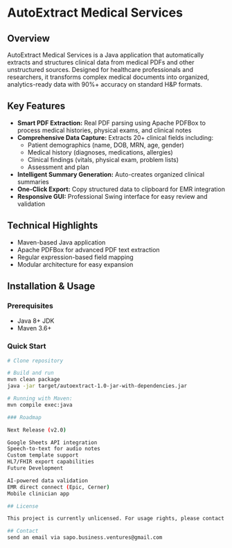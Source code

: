 # AutoExtract Medical Services

## Overview
AutoExtract Medical Services is a Java application that automatically extracts and structures clinical data from medical PDFs and other unstructured sources. Designed for healthcare professionals and researchers, it transforms complex medical documents into organized, analytics-ready data with 90%+ accuracy on standard H&P formats.

## Key Features
- **Smart PDF Extraction:** Real PDF parsing using Apache PDFBox to process medical histories, physical exams, and clinical notes
- **Comprehensive Data Capture:** Extracts 20+ clinical fields including:
  - Patient demographics (name, DOB, MRN, age, gender)
  - Medical history (diagnoses, medications, allergies)
  - Clinical findings (vitals, physical exam, problem lists)
  - Assessment and plan
- **Intelligent Summary Generation:** Auto-creates organized clinical summaries
- **One-Click Export:** Copy structured data to clipboard for EMR integration
- **Responsive GUI:** Professional Swing interface for easy review and validation

## Technical Highlights
- Maven-based Java application
- Apache PDFBox for advanced PDF text extraction
- Regular expression-based field mapping
- Modular architecture for easy expansion

## Installation & Usage

### Prerequisites
- Java 8+ JDK
- Maven 3.6+

### Quick Start
```sh
# Clone repository

# Build and run
mvn clean package
java -jar target/autoextract-1.0-jar-with-dependencies.jar

# Running with Maven:
mvn compile exec:java

### Roadmap

Next Release (v2.0)

Google Sheets API integration
Speech-to-text for audio notes
Custom template support
HL7/FHIR export capabilities
Future Development

AI-powered data validation
EMR direct connect (Epic, Cerner)
Mobile clinician app

## License

This project is currently unlicensed. For usage rights, please contact the author.

## Contact
send an email via sapo.business.ventures@gmail.com

